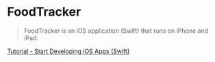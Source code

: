 
FoodTracker
====

> FoodTracker is an iOS application (Swift) that runs on iPhone and iPad. 

[Tutorial - Start Developing iOS Apps (Swift)](https://developer.apple.com/library/content/referencelibrary/GettingStarted/DevelopiOSAppsSwift/index.html#//apple_ref/doc/uid/TP40015214-CH2-SW1)

